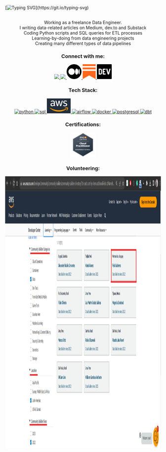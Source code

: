 <!-- Intro -->

[![Typing SVG](https://readme-typing-svg.herokuapp.com?font=comfortaa&color=016EEA&size=24&width=500&lines=Hey+my+name+is+Felix+Gutierrez;I'm+a+father,+husband,+and+coder;Data+Engineer+and+Technical+Writer!;Working+as+a+Freelance+from+Uruguay;Get+to+know+more+about+me...)](https://git.io/typing-svg)
<!--<h3 align="center">Hi! I'm Felix</h3>-->
<!--<h3 align="center">Data Engineer</h3>-->
<!--<h3 align="center">About Me :</h3>--> 
 <p>
<div align="center">
<br>  Working as a freelance Data Engineer.
<br>  I writing data-related articles on Medium, dev.to and Substack
<br>  Coding Python scripts and SQL queries for ETL processes
<br>  Learning-by-doing from data engineering projects
<br>  Creating many different types of data pipelines
</div>
 </p>

<!-- Socials --> 

<h3 align="center">Connect with me:</h3>  
<div align="center">
<a href="mailto:felixvidalgu@gmail.com" target="blank">
<img src="https://cdn.icon-icons.com/icons2/730/PNG/512/gmail_icon-icons.com_62758.png" style="height: 3rem"/>
</a>
<a href="https://www.linkedin.com/in/felixgutierrezmorales/" target="blank">
<img src="https://cdn1.iconfinder.com/data/icons/logotypes/32/circle-linkedin-512.png" style="height: 3rem"/>
</a>
<a href="https://medium.com/@felixvidalgu" target="blank">
<img src="https://github.com/fvgm-spec/fvgm-spec/blob/main/img/medium.png" style="height: 3rem; background-color:white"/>
</a>
<a href="https://learndatabydoing.substack.com/publish/home" target="blank">
<img src="https://github.com/fvgm-spec/fvgm-spec/blob/main/img/Substack_logo.png" style="height: 3rem; background-color:white"/>
</a>
<a href="https://dev.to/dashboard" target="blank">
<img src="https://github.com/fvgm-spec/fvgm-spec/blob/main/img/dev-black.png" style="height: 3rem; background-color:white"/>
</a>

</div>

<!-- Tech Stack --> 

<h3 align="Center">Tech Stack:</h3>  
<p align="center">
<a href="https://www.python.org/" target="_blank"> <img src="https://cdn.icon-icons.com/icons2/1508/PNG/512/python_104451.png" alt="python"  style="height: 3rem"/> </a>
<a href="https://tr.wikipedia.org/wiki/SQL" target="_blank"> <img src="https://img.icons8.com/external-bearicons-blue-bearicons/512/external-SQL-file-extension-bearicons-blue-bearicons.png" alt="sql"  style="height: 3rem"/> </a>
<a href="https://aws.amazon.com/" target="_blank"> <img src="https://github.com/fvgm-spec/fvgm-spec/blob/main/img/aws.png" alt="aws"  style="height: 3rem"/> </a>
<a href="https://airflow.apache.org/" target="_blank"> <img src="https://www.svgrepo.com/show/353380/airflow.svg" alt="airflow"  style="height: 3rem"/> </a>
<a href="https://www.docker.com/" target="_blank"> <img src="https://img.icons8.com/color/512/docker.png" alt="docker"  style="height: 3rem"/> </a>
<a href="https://www.postgresql.org/" target="_blank"> <img src="https://img.icons8.com/color/512/postgreesql.png" alt="postgresql"  style="height: 3rem"/> </a>
<a href="https://www.getdbt.com/" target="_blank"> <img src="https://seeklogo.com/images/D/dbt-logo-500AB0BAA7-seeklogo.com.png" alt="dbt"  style="height: 3rem"/> </a>

<!-- Certifications --> 

<h3 align="Center">Certifications:</h3>  
<p align="center">
<a href="https://www.credly.com/badges/b8e9f7cb-12ff-4be6-829a-bf2a63660f0f/public_url" target="_blank"> <img src="https://github.com/fvgm-spec/fvgm-spec/blob/main/img/AWS-CLF-C01_badge.png" alt="AWS Certified Cloud Practitioner"  style="height: 5rem"/> </a>

<!-- Volunteering --> 

<h3 align="Center">Volunteering:</h3>  
<p align="center">
<a href="https://aws.amazon.com/developer/community/community-builders/community-builders-directory/?cb-cards.sort-by=item.additionalFields.cbName&cb-cards.sort-order=asc&awsf.builder-category=cb-type%23data&awsf.location=location%23latam&awsf.year=*all&awsm.page-cb-cards=1" target="_blank"> <img src="https://github.com/fvgm-spec/fvgm-spec/blob/main/img/aws-community-builder.png" alt="AWS Community Builder"  style="height: 55rem"/> </a>
